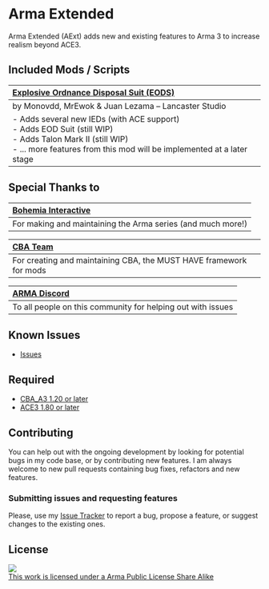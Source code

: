 # Arma Extended
Arma Extended (AExt) adds new and existing features to Arma 3 to increase realism beyond ACE3.


## Included Mods / Scripts
| [Explosive Ordnance Disposal Suit (EODS)](https://forums.bohemia.net/forums/topic/173102-eods-explosive-ordnance-disposal-suite/) |
|:-------------|
| by Monovdd, MrEwok & Juan Lezama – Lancaster Studio |
| - Adds several new IEDs (with ACE support)<br>- Adds EOD Suit (still WIP)<br>- Adds Talon Mark II (still WIP)<br>- ... more features from this mod will be implemented at a later stage |

## Special Thanks to
| [Bohemia Interactive](https://www.bohemia.net/games/arma3) |
|:-------------|
| For making and maintaining the Arma series (and much more!) |

| [CBA Team](https://github.com/CBATeam/CBA_A3) |
|:-------------|
| For creating and maintaining CBA, the MUST HAVE framework for mods |

| [ARMA Discord](https://discord.gg/arma) |
|:-------------|
| To all people on this community for helping out with issues |

## Known Issues
* [Issues](https://github.com/Grezvany13/AExt/issues)

## Required
* [CBA_A3 1.20 or later](https://github.com/CBATeam/CBA_A3)
* [ACE3 1.80 or later](https://ace3mod.com/)

## Contributing

You can help out with the ongoing development by looking for potential bugs in my code base, or by contributing new features. I am always welcome to new pull requests containing bug fixes, refactors and new features.

### Submitting issues and requesting features

Please, use my [Issue Tracker](https://github.com/Grezvany13/AExt/issues) to report a bug, propose a feature, or suggest changes to the existing ones.

## License

<a rel="license" href="http://www.bistudio.com/licenses/arma-public-license-share-alike" target="_blank" >
 <img src="http://www.bistudio.com/license-icons/small/APL-SA.png" >
 <br>
 This work is licensed under a Arma Public License Share Alike
</a>
